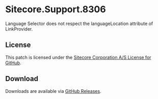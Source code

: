 # Sitecore.Support.8306
Language Selector does not respect the languageLocation attribute of LinkProvider.

## License  
This patch is licensed under the [Sitecore Corporation A/S License for GitHub](https://github.com/sitecoresupport/Sitecore.Support.8306/blob/master/LICENSE).  

## Download  
Downloads are available via [GitHub Releases](https://github.com/sitecoresupport/Sitecore.Support.8306/releases).  
